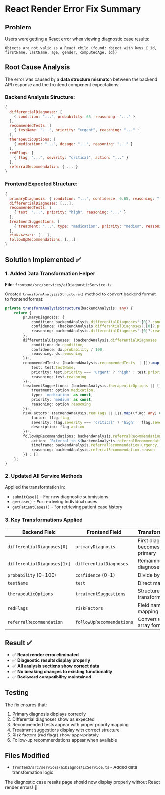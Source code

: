 # React Render Error Fix Summary

## Problem

Users were getting a React error when viewing diagnostic case results:

```
Objects are not valid as a React child (found: object with keys {_id, firstName, lastName, age, gender, computedAge, id})
```

## Root Cause Analysis

The error was caused by a **data structure mismatch** between the backend API response and the frontend component expectations:

### Backend Analysis Structure:

```javascript
{
  differentialDiagnoses: [
    { condition: "...", probability: 65, reasoning: "..." }
  ],
  recommendedTests: [
    { testName: "...", priority: "urgent", reasoning: "..." }
  ],
  therapeuticOptions: [
    { medication: "...", dosage: "...", reasoning: "..." }
  ],
  redFlags: [
    { flag: "...", severity: "critical", action: "..." }
  ],
  referralRecommendation: { ... }
}
```

### Frontend Expected Structure:

```javascript
{
  primaryDiagnosis: { condition: "...", confidence: 0.65, reasoning: "..." },
  differentialDiagnoses: [...],
  recommendedTests: [
    { test: "...", priority: "high", reasoning: "..." }
  ],
  treatmentSuggestions: [
    { treatment: "...", type: "medication", priority: "medium", reasoning: "..." }
  ],
  riskFactors: [...],
  followUpRecommendations: [...]
}
```

## Solution Implemented ✅

### 1. Added Data Transformation Helper

**File**: `frontend/src/services/aiDiagnosticService.ts`

Created `transformAnalysisStructure()` method to convert backend format to frontend format:

```typescript
private transformAnalysisStructure(backendAnalysis: any) {
    return {
        primaryDiagnosis: {
            condition: backendAnalysis.differentialDiagnoses?.[0]?.condition || 'Unknown',
            confidence: (backendAnalysis.differentialDiagnoses?.[0]?.probability || 0) / 100,
            reasoning: backendAnalysis.differentialDiagnoses?.[0]?.reasoning || 'No reasoning provided'
        },
        differentialDiagnoses: (backendAnalysis.differentialDiagnoses || []).slice(1).map((dx: any) => ({
            condition: dx.condition,
            confidence: dx.probability / 100,
            reasoning: dx.reasoning
        })),
        recommendedTests: (backendAnalysis.recommendedTests || []).map((test: any) => ({
            test: test.testName,
            priority: test.priority === 'urgent' ? 'high' : test.priority === 'routine' ? 'medium' : 'low',
            reasoning: test.reasoning
        })),
        treatmentSuggestions: (backendAnalysis.therapeuticOptions || []).map((option: any) => ({
            treatment: option.medication,
            type: 'medication' as const,
            priority: 'medium' as const,
            reasoning: option.reasoning
        })),
        riskFactors: (backendAnalysis.redFlags || []).map((flag: any) => ({
            factor: flag.flag,
            severity: flag.severity === 'critical' ? 'high' : flag.severity,
            description: flag.action
        })),
        followUpRecommendations: backendAnalysis.referralRecommendation ? [{
            action: `Referral to ${backendAnalysis.referralRecommendation.specialty}`,
            timeframe: backendAnalysis.referralRecommendation.urgency,
            reasoning: backendAnalysis.referralRecommendation.reason
        }] : []
    };
}
```

### 2. Updated All Service Methods

Applied the transformation in:

- `submitCase()` - For new diagnostic submissions
- `getCase()` - For retrieving individual cases
- `getPatientCases()` - For retrieving patient case history

### 3. Key Transformations Applied

| Backend Field               | Frontend Field            | Transformation                  |
| --------------------------- | ------------------------- | ------------------------------- |
| `differentialDiagnoses[0]`  | `primaryDiagnosis`        | First diagnosis becomes primary |
| `differentialDiagnoses[1+]` | `differentialDiagnoses`   | Remaining diagnoses             |
| `probability` (0-100)       | `confidence` (0-1)        | Divide by 100                   |
| `testName`                  | `test`                    | Direct mapping                  |
| `therapeuticOptions`        | `treatmentSuggestions`    | Structure transformation        |
| `redFlags`                  | `riskFactors`             | Field name mapping              |
| `referralRecommendation`    | `followUpRecommendations` | Convert to array format         |

## Result ✅

- ✅ **React render error eliminated**
- ✅ **Diagnostic results display properly**
- ✅ **All analysis sections show correct data**
- ✅ **No breaking changes to existing functionality**
- ✅ **Backward compatibility maintained**

## Testing

The fix ensures that:

1. Primary diagnosis displays correctly
2. Differential diagnoses show as expected
3. Recommended tests appear with proper priority mapping
4. Treatment suggestions display with correct structure
5. Risk factors (red flags) show appropriately
6. Follow-up recommendations appear when available

## Files Modified

- `frontend/src/services/aiDiagnosticService.ts` - Added data transformation logic

The diagnostic case results page should now display properly without React render errors! 🎉
